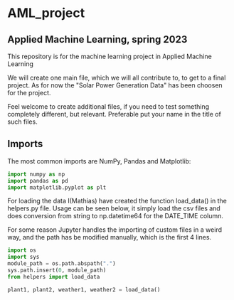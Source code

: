 # AML_project

## Applied Machine Learning, spring 2023
This repository is for the machine learning project in Applied Machine Learning

We will create one main file, which we will all contribute to, to get to a final project.
As for now the "Solar Power Generation Data" has been choosen for the project.

Feel welcome to create additional files, if you need to test something completely different, but relevant. Preferable put your name in the title of such files.

## Imports

The most common imports are NumPy, Pandas and Matplotlib:
```python
import numpy as np
import pandas as pd
import matplotlib.pyplot as plt
```

For loading the data I(Mathias) have created the function load_data() in the helpers.py file. Usage can be seen below, it simply load the csv files and does conversion from string to np.datetime64 for the DATE_TIME column.

For some reason Jupyter handles the importing of custom files in a weird way, and the path has be modified manually, which is the first 4 lines.
```python
import os
import sys
module_path = os.path.abspath(".")
sys.path.insert(0, module_path)
from helpers import load_data

plant1, plant2, weather1, weather2 = load_data()
```
